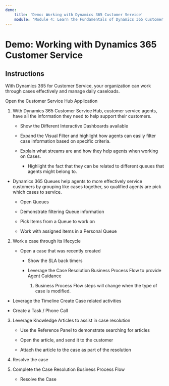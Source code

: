 ```yaml
---
demo:
    title: 'Demo: Working with Dynamics 365 Customer Service'
    module: 'Module 4: Learn the Fundamentals of Dynamics 365 Customer Service'
---
```


# Demo: Working with Dynamics 365 Customer Service

## Instructions

With Dynamics 365 for Customer Service, your organization can work through cases effectively and manage daily caseloads. 

Open the Customer Service Hub Application

1. With Dynamics 365 Customer Service Hub, customer service agents, have all the information they need to help support their customers. 

	- Show the Different Interactive Dashboards available

	- Expand the Visual Filter and highlight how agents can easily filter case information based on specific criteria. 

	- Explain what streams are and how they help agents when working on Cases. 

		- Highlight the fact that they can be related to different queues that agents might belong to. 

- Dynamics 365 Queues help agents to more effectively service customers by grouping like cases together, so qualified agents are pick which cases to service. 

	- Open Queues

	- Demonstrate filtering Queue information

	- Pick Items from a Queue to work on

	- Work with assigned items in a Personal Queue

2. Work a case through its lifecycle

	- Open a case that was recently created 

		- Show the SLA back timers

		- Leverage the Case Resolution Business Process Flow to provide Agent Guidance

			1. Business Process Flow steps will change when the type of case is modified. 

- Leverage the Timeline Create Case related activities

- Create a Task / Phone Call

3. Leverage Knowledge Articles to assist in case resolution

	- Use the Reference Panel to demonstrate searching for articles

	- Open the article, and send it to the customer

	- Attach the article to the case as part of the resolution

4. Resolve the case

5. Complete the Case Resolution Business Process Flow

	- Resolve the Case
